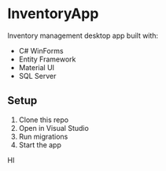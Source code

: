﻿# InventoryApp

Inventory management desktop app built with:

- C# WinForms
- Entity Framework
- Material UI
- SQL Server

## Setup

1. Clone this repo
2. Open in Visual Studio
3. Run migrations
4. Start the app


HI

